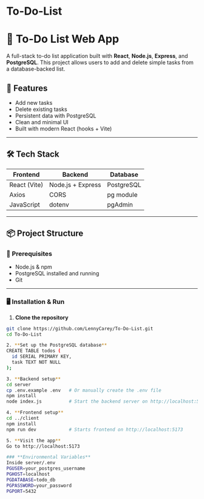 # To-Do-List
# 📝 To-Do List Web App

A full-stack to-do list application built with **React**, **Node.js**, **Express**, and **PostgreSQL**. This project allows users to add and delete simple tasks from a database-backed list.

## 🚀 Features

- Add new tasks
- Delete existing tasks
- Persistent data with PostgreSQL
- Clean and minimal UI
- Built with modern React (hooks + Vite)

---

## 🛠️ Tech Stack

| Frontend     | Backend           | Database   |
|--------------|-------------------|------------|
| React (Vite) | Node.js + Express | PostgreSQL |
| Axios        | CORS              | pg module  |
| JavaScript   | dotenv            | pgAdmin    |

---

## 📦 Project Structure

### 🔧 Prerequisites

- Node.js & npm
- PostgreSQL installed and running
- Git

---

### 🖥️ Installation & Run

1. **Clone the repository**

```bash
git clone https://github.com/LennyCarey/To-Do-List.git
cd To-Do-List

2. **Set up the PostgreSQL database**
CREATE TABLE todos (
  id SERIAL PRIMARY KEY,
  task TEXT NOT NULL
);

3. **Backend setup**
cd server
cp .env.example .env   # Or manually create the .env file
npm install
node index.js          # Start the backend server on http://localhost:5000

4. **Frontend setup**
cd ../client
npm install
npm run dev            # Starts frontend on http://localhost:5173

5. **Visit the app**
Go to http://localhost:5173

### **Environmental Variables**
Inside server/.env
PGUSER=your_postgres_username
PGHOST=localhost
PGDATABASE=todo_db
PGPASSWORD=your_password
PGPORT=5432
